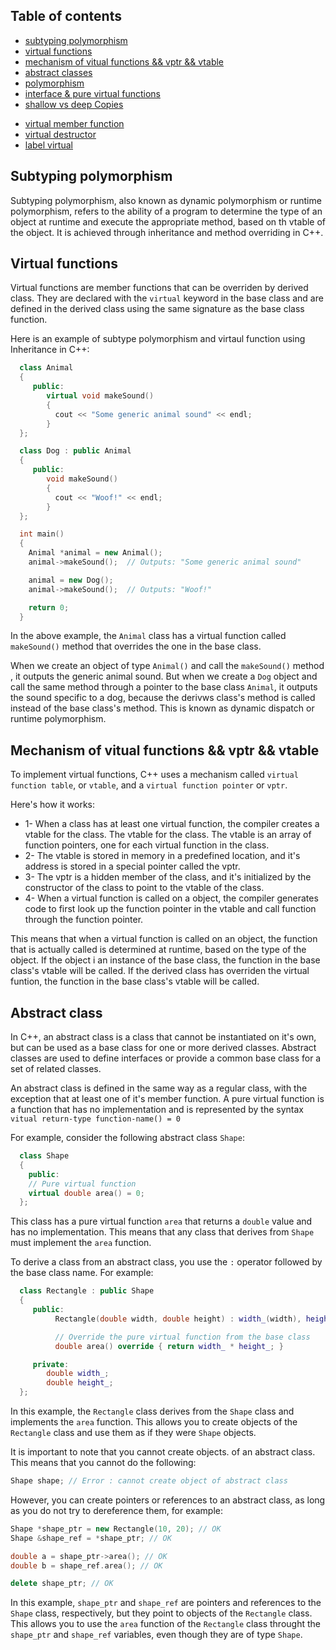 ## Table of contents
- [subtyping polymorphism](#subtyping-polymorphism)
- [virtual functions](#virtual-functions-virtual-keyword)
- [mechanism of vitual functions && vptr && vtable](#mechanism-of-vitual-functions-&&-vptr-&&-vtable)
- [abstract classes](#abstract-classes)
- [polymorphism](#polymorphism)
- [interface & pure virtual functions](#interface--pure-virtual-functions-virtual-keyword---0)
- [shallow vs deep Copies](#shallow-vs-deep-copies)
<!-- - [coplien form](https://github.com/achrafelkhnissi/CPP-Modules/wiki/Module04#coplien-form) -->
- [virtual member function](#virtual-member-function)
- [virtual destructor](#virtual-destructor)
- [label virtual](#label-virtual)

## Subtyping polymorphism

Subtyping polymorphism, also known as dynamic polymorphism or runtime polymorphism, refers to the ability of a program to determine the type of an object at runtime and execute the appropriate method, based on th vtable of the object. It is achieved through inheritance and method overriding in C++.

## Virtual functions

Virtual functions are member functions that can be overriden by derived class. They are declared with the `virtual` keyword in the base class and are defined in the derived class using the same signature as the base class function.

Here is an example of subtype polymorphism and virtaul function using Inheritance in C++:

```C++
  class Animal
  {
     public:
        virtual void makeSound()
        {
          cout << "Some generic animal sound" << endl;
        }
  };

  class Dog : public Animal
  {
     public:
        void makeSound()
        {
          cout << "Woof!" << endl;
        }
  };

  int main()
  {
    Animal *animal = new Animal();
    animal->makeSound();  // Outputs: "Some generic animal sound"

    animal = new Dog();
    animal->makeSound();  // Outputs: "Woof!"

    return 0;
  }
```

In the above example, the `Animal` class has a virtual function called `makeSound()` method that overrides the one in the base class.

When we create an object of type `Animal()` and call the `makeSound()` method , it outputs the generic animal sound. But when we create a `Dog` object and call the same method through a pointer to the base class `Animal`, it outputs the sound specific to a dog, because the derivws class's method is called instead of the base class's method. This is known as dynamic dispatch or runtime polymorphism.

## Mechanism of vitual functions && vptr && vtable

To implement virtual functions, C++ uses a mechanism called `virtual function table`, or `vtable`, and a `virtual function pointer` or `vptr`.

Here's how it works:

  - 1- When a class has at least one virtual function, the compiler creates a vtable for the class. The vtable for the class. The vtable is an array of function pointers, one for each virtual function in the class.
  - 2- The vtable is stored in memory in a predefined location, and it's address is stored in a special pointer called the vptr.
  - 3- The vptr is a hidden member of the class, and it's initialized by the constructor of the class to point to the vtable of the class.
  - 4- When a virtual function is called on a object, the compiler generates code to first look up the function pointer in the vtable and call function through the function pointer.

This means that when a virtual function is called on an object, the function that is actually called is determined at runtime, based on the type of the object. If the object i an instance of the base class, the function in the base class's vtable will be called. If the derived class has overriden the virtual funtion, the function in the base class's vtable will be called.

## Abstract class

In C++, an abstract class is a class that cannot be instantiated on it's own, but can be used as a base class for one or more derived classes. Abstract classes are used to define interfaces or provide a common base class for a set of related classes.

An abstract class is defined in the same way as a regular class, with the exception that at least one of it's member function. A pure virtual function is a function that has no implementation and is represented by the syntax `vitual return-type function-name() = 0`

For example, consider the following abstract class `Shape`:

```C++
  class Shape
  {
    public:
    // Pure virtual function
    virtual double area() = 0;
  };
```

This class has a pure virtual function `area` that returns a `double` value and has no implementation. This means that any class that derives from `Shape` must implement the `area` function.

To derive a class from an abstract class, you use the `:` operator followed by the base class name. For example:

```C++
  class Rectangle : public Shape
  {
     public:
          Rectangle(double width, double height) : width_(width), height_(height) {}

          // Override the pure virtual function from the base class
          double area() override { return width_ * height_; }

     private:
        double width_;
        double height_;
  };
```

In this example, the `Rectangle` class derives from the `Shape` class and implements the `area` function. This allows you to create objects of the `Rectangle` class and use them as if they were `Shape` objects.

It is important to note that you cannot create objects. of an abstract class. This means that you cannot do the following:

```C++
Shape shape; // Error : cannot create object of abstract class
```

However, you can create pointers or references to an abstract class, as long as you do not try to dereference them, for example:

```C++
Shape *shape_ptr = new Rectangle(10, 20); // OK
Shape &shape_ref = *shape_ptr; // OK

double a = shape_ptr->area(); // OK
double b = shape_ref.area(); // OK

delete shape_ptr; // OK
```

In this example, `shape_ptr` and `shape_ref` are pointers and references to the `Shape` class, respectively, but they point to objects of the `Rectangle` class. This allows you to use the `area` function of the `Rectangle` class throught the `shape_ptr` and `shape_ref` variables, even though they are of type `Shape`.
